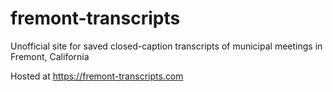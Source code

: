 # fremont-transcripts
Unofficial site for saved closed-caption transcripts of municipal meetings in Fremont, California

Hosted at https://fremont-transcripts.com
